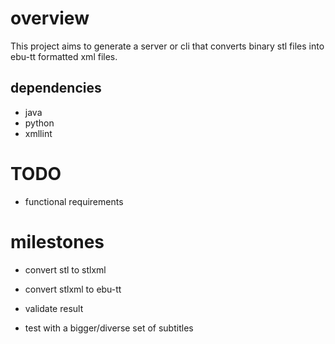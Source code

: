# overview
This project aims to generate a server or cli that converts binary stl files into ebu-tt formatted xml files.

## dependencies
* java
* python
* xmllint 

# TODO
* functional requirements


# milestones
* convert stl to stlxml
     
* convert stlxml to ebu-tt

* validate result

* test with a bigger/diverse set of subtitles

